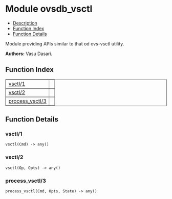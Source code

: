 

# Module ovsdb_vsctl #
* [Description](#description)
* [Function Index](#index)
* [Function Details](#functions)

Module providing APIs similar to that od ovs-vsctl utility.

__Authors:__ Vasu Dasari.

<a name="index"></a>

## Function Index ##


<table width="100%" border="1" cellspacing="0" cellpadding="2" summary="function index"><tr><td valign="top"><a href="#vsctl-1">vsctl/1</a></td><td></td></tr><tr><td valign="top"><a href="#vsctl-2">vsctl/2</a></td><td></td></tr><tr><td valign="top"><a href="#process_vsctl-3">process_vsctl/3</a></td><td></td></tr></table>


<a name="functions"></a>

## Function Details ##

<a name="vsctl-1"></a>

### vsctl/1 ###

`vsctl(Cmd) -> any()`

<a name="vsctl-2"></a>

### vsctl/2 ###

`vsctl(Op, Opts) -> any()`

<a name="process_vsctl-3"></a>

### process_vsctl/3 ###

`process_vsctl(Cmd, Opts, State) -> any()`

